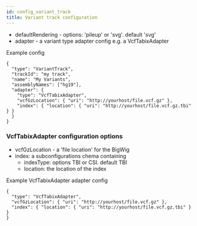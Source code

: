 ```yaml
---
id: config_variant_track
title: Variant track configuration
---
```


- defaultRendering - options: 'pileup' or 'svg'. default 'svg'
- adapter - a variant type adapter config e.g. a VcfTabixAdapter

Example config

    {
      "type": "VariantTrack",
      "trackId": "my track",
      "name": "My Variants",
      "assemblyNames": ["hg19"],
      "adapter": {
        "type": "VcfTabixAdapter",
        "vcfGzLocation": { "uri": "http://yourhost/file.vcf.gz" },
        "index": { "location": { "uri": "http://yourhost/file.vcf.gz.tbi" } }
      }
    }

### VcfTabixAdapter configuration options

- vcfGzLocation - a 'file location' for the BigWig
- index: a subconfigurations chema containing
  - indexType: options TBI or CSI. default TBI
  - location: the location of the index

Example VcfTabixAdapter adapter config

    {
      "type": "VcfTabixAdapter",
      "vcfGzLocation": { "uri": "http://yourhost/file.vcf.gz" },
      "index": { "location": { "uri": "http://yourhost/file.vcf.gz.tbi" } }
    }
